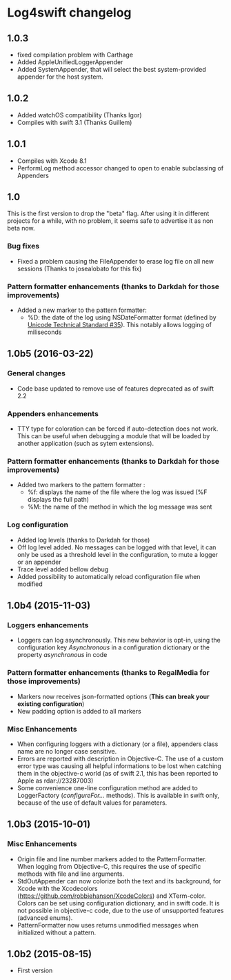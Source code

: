 # Log4swift changelog

## 1.0.3
- fixed compilation problem with Carthage
- Added AppleUnifiedLoggerAppender
- Added SystemAppender, that will select the best system-provided appender for the host system.

## 1.0.2

- Added watchOS compatibility (Thanks Igor)
- Compiles with swift 3.1 (Thanks Guillem)

## 1.0.1

- Compiles with Xcode 8.1
- PerformLog method accessor changed to open to enable subclassing of Appenders

## 1.0

This is the first version to drop the "beta" flag. After using it in different projects for a while, with no problem, it seems safe to advertise it as non beta now.

### Bug fixes
- Fixed a problem causing the FileAppender to erase log file on all new sessions (Thanks to josealobato for this fix)

### Pattern formatter enhancements (thanks to Darkdah for those improvements)
- Added a new marker to the pattern formatter:
  - %D: the date of the log using NSDateFormatter format (defined by [Unicode Technical Standard #35](http://www.unicode.org/reports/tr35/tr35-31/tr35-dates.html#Date_Format_Patterns)). This notably allows logging of miliseconds

## 1.0b5 (2016-03-22)

### General changes
- Code base updated to remove use of features deprecated as of swift 2.2

### Appenders enhancements
- TTY type for coloration can be forced if auto-detection does not work. This can be useful when debugging a module that will be loaded by another application (such as sytem extensions).

### Pattern formatter enhancements (thanks to Darkdah for those improvements)

- Added two markers to the pattern formatter :
  - %f: displays the name of the file where the log was issued (%F displays the full path)
  - %M: the name of the method in which the log message was sent

### Log configuration

- Added log levels (thanks to Darkdah for those)
 - Off log level added. No messages can be logged with that level, it can only be used as a threshold level in the configuration, to mute a logger or an appender
 - Trace level added bellow debug
- Added possibility to automatically reload configuration file when modified

## 1.0b4 (2015-11-03)

### Loggers enhancements
- Loggers can log asynchronously. This new behavior is opt-in, using the configuration key *Asynchronous* in a configuration dictionary or the property *asynchronous* in code

### Pattern formatter enhancements (thanks to RegalMedia for those improvements)
- Markers now receives json-formatted options (**This can break your existing configuration**)
- New padding option is added to all markers

###  Misc Enhancements
- When configuring loggers with a dictionary (or a file), appenders class name are no longer case sensitive.
- Errors are reported with description in Objective-C. The use of a custom error type was causing all helpful informations to be lost when catching them in the objective-c world (as of swift 2.1, this has been reported to Apple as rdar://23287003)
- Some convenience one-line configuration method are added to LoggerFactory (*configureFor...* methods). This is available in swift only, because of the use of default values for parameters.

## 1.0b3 (2015-10-01)

### Misc Enhancements
- Origin file and line number markers added to the PatternFormatter. When logging from Objective-C, this requires the use of specific methods with file and line arguments.
- StdOutAppender can now colorize both the text and its background, for Xcode with the Xcodecolors (https://github.com/robbiehanson/XcodeColors) and XTerm-color. Colors can be set using configuration dictionary, and in swift code. It is not possible in objective-c code, due to the use of unsupported features (advanced enums).
- PatternFormatter now uses returns unmodified messages when initialized without a pattern.
 
## 1.0b2 (2015-08-15)
- First version 
